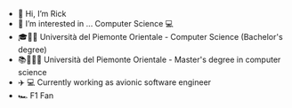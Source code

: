 - 👋 Hi, I’m Rick
- 👀 I’m interested in ... Computer Science 💻
- 🎓👨‍🎓 Università del Piemonte Orientale - Computer Science (Bachelor's degree)
- 📚🧑🏼‍🏫 Università del Piemonte Orientale - Master's degree in computer science
- :airplane: :computer: Currently working as avionic software engineer
- 🏎️ F1 Fan
<!---
Rick8998/Rick8998 is a ✨ special ✨ repository because its `README.md` (this file) appears on your GitHub profile.
You can click the Preview link to take a look at your changes.
--->
